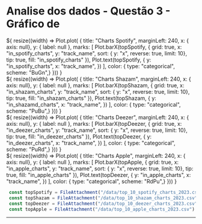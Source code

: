 # Analise dos dados - Questão 3 - Gráfico de

<div class="card">${ 
    resize((width) => Plot.plot( {
        title: "Charts Spotify",
        marginLeft: 240,
        x: { axis: null},
        y: { label: null },
            marks: [
                    Plot.barX(topSpotify, {
                        grid: true,
                        x: "in_spotify_charts",
                        y: "track_name",
                        sort: { y: "x", reverse: true, limit: 10},
                        tip: true,
                        fill: "in_spotify_charts"
                    }), 
                    Plot.text(topSpotify, {
                        y: "in_spotify_charts",
                        x: "track_name",
                    })  
                ],
            color: {
                type: "categorical",
                scheme: "BuGn",} 
    })) }</div> 

<div class="card">${ 
    resize((width) => Plot.plot( {
        title: "Charts Shazam",
        marginLeft: 240,
        x: { axis: null},
        y: { label: null },
            marks: [
                    Plot.barX(topShazam, {
                        grid: true,
                        x: "in_shazam_charts",
                        y: "track_name",
                        sort: { y: "x", reverse: true, limit: 10},
                        tip: true,
                        fill: "in_shazam_charts"
                    }), 
                    Plot.text(topShazam, {
                        y: "in_shazamd_charts",
                        x: "track_name",
                    })  
                ],
            color: {
                type: "categorical",
                scheme: "PuBu",} 
    })) }</div> 

<div class="card">${ 
    resize((width) => Plot.plot( {
        title: "Charts Deezer",
        marginLeft: 240,
        x: { axis: null},
        y: { label: null },
            marks: [
                    Plot.barX(topDeezer, {
                        grid: true,
                        x: "in_deezer_charts",
                        y: "track_name",
                        sort: { y: "x", reverse: true, limit: 10},
                        tip: true,
                        fill: "in_deezer_charts"
                    }), 
                    Plot.text(topDeezer, {
                        y: "in_deezer_charts",
                        x: "track_name",
                    })  
                ],
            color: {
                type: "categorical",
                scheme: "PuRd",} 
    })) }</div>     

<div class="card">${ 
    resize((width) => Plot.plot( {
        title: "Charts Apple",
        marginLeft: 240,
        x: { axis: null},
        y: { label: null },
            marks: [
                    Plot.barX(topApple, {
                        grid: true,
                        x: "in_apple_charts",
                        y: "track_name",
                        sort: { y: "x", reverse: true, limit: 10},
                        tip: true,
                        fill: "in_apple_charts"
                    }), 
                    Plot.text(topDeezer, {
                        y: "in_apple_charts",
                        x: "track_name",
                    })  
                ],
            color: {
                type: "categorical",
                scheme: "RdPu",} 
    })) }</div>     

```js
 const topSpotify = FileAttachment("/data/top_10_spotify_charts_2023.csv").csv({typed:true}); 
 const topShazam = FileAttachment("/data/top_10_shazam_charts_2023.csv").csv({typed:true}); 
 const topDeezer = FileAttachment("/data/top_10_deezer_charts_2023.csv").csv({typed:true}); 
 const topApple = FileAttachment("/data/top_10_apple_charts_2023.csv").csv({typed:true}); 

```


---